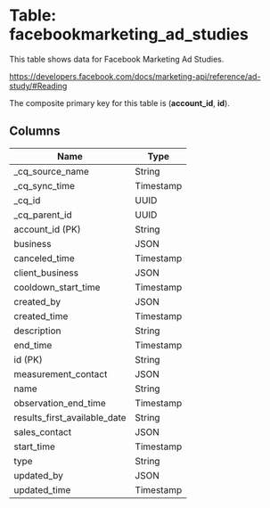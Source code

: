 # Table: facebookmarketing_ad_studies

This table shows data for Facebook Marketing Ad Studies.

https://developers.facebook.com/docs/marketing-api/reference/ad-study/#Reading

The composite primary key for this table is (**account_id**, **id**).

## Columns

| Name          | Type          |
| ------------- | ------------- |
|_cq_source_name|String|
|_cq_sync_time|Timestamp|
|_cq_id|UUID|
|_cq_parent_id|UUID|
|account_id (PK)|String|
|business|JSON|
|canceled_time|Timestamp|
|client_business|JSON|
|cooldown_start_time|Timestamp|
|created_by|JSON|
|created_time|Timestamp|
|description|String|
|end_time|Timestamp|
|id (PK)|String|
|measurement_contact|JSON|
|name|String|
|observation_end_time|Timestamp|
|results_first_available_date|String|
|sales_contact|JSON|
|start_time|Timestamp|
|type|String|
|updated_by|JSON|
|updated_time|Timestamp|